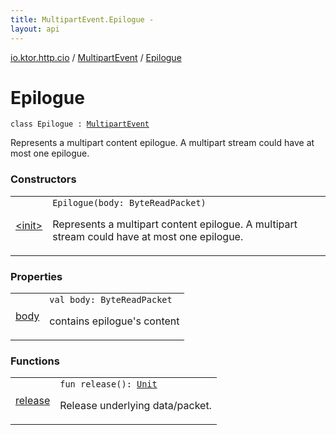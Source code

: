 ```yaml
---
title: MultipartEvent.Epilogue - 
layout: api
---
```


<div class='api-docs-breadcrumbs'><a href="../../index.html">io.ktor.http.cio</a> / <a href="../index.html">MultipartEvent</a> / <a href="./index.html">Epilogue</a></div>

# Epilogue

<div class="signature"><code><span class="keyword">class </span><span class="identifier">Epilogue</span>&nbsp;<span class="symbol">:</span>&nbsp;<a href="../index.html"><span class="identifier">MultipartEvent</span></a></code></div>

Represents a multipart content epilogue. A multipart stream could have at most one epilogue.

### Constructors

<table class="api-docs-table">
<tbody>
<tr>
<td markdown="1">

<a href="-init-.html">&lt;init&gt;</a>


</td>
<td markdown="1">
<div class="signature"><code><span class="identifier">Epilogue</span><span class="symbol">(</span><span class="parameterName" id="io.ktor.http.cio.MultipartEvent.Epilogue$<init>(kotlinx.io.core.ByteReadPacket)/body">body</span><span class="symbol">:</span>&nbsp;<span class="identifier">ByteReadPacket</span><span class="symbol">)</span></code></div>

Represents a multipart content epilogue. A multipart stream could have at most one epilogue.


</td>
</tr>
</tbody>
</table>

### Properties

<table class="api-docs-table">
<tbody>
<tr>
<td markdown="1">

<a href="body.html">body</a>


</td>
<td markdown="1">
<div class="signature"><code><span class="keyword">val </span><span class="identifier">body</span><span class="symbol">: </span><span class="identifier">ByteReadPacket</span></code></div>

contains epilogue's content


</td>
</tr>
</tbody>
</table>

### Functions

<table class="api-docs-table">
<tbody>
<tr>
<td markdown="1">

<a href="release.html">release</a>


</td>
<td markdown="1">
<div class="signature"><code><span class="keyword">fun </span><span class="identifier">release</span><span class="symbol">(</span><span class="symbol">)</span><span class="symbol">: </span><a href="https://kotlinlang.org/api/latest/jvm/stdlib/kotlin/-unit/index.html"><span class="identifier">Unit</span></a></code></div>

Release underlying data/packet.


</td>
</tr>
</tbody>
</table>
